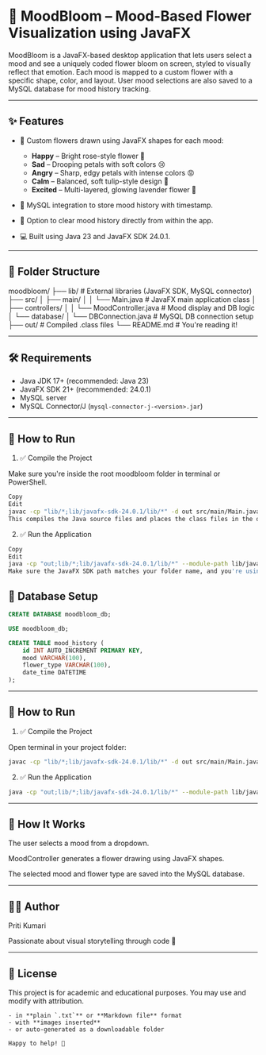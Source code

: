 # 🌸 MoodBloom – Mood-Based Flower Visualization using JavaFX

MoodBloom is a JavaFX-based desktop application that lets users select a mood and see a uniquely coded flower bloom on screen, styled to visually reflect that emotion. Each mood is mapped to a custom flower with a specific shape, color, and layout. User mood selections are also saved to a MySQL database for mood history tracking.

---

## ✨ Features

- 🎨 Custom flowers drawn using JavaFX shapes for each mood:
  - **Happy** – Bright rose-style flower 🌹
  - **Sad** – Drooping petals with soft colors 😢
  - **Angry** – Sharp, edgy petals with intense colors 😡
  - **Calm** – Balanced, soft tulip-style design 🧘
  - **Excited** – Multi-layered, glowing lavender flower 💜

- 💾 MySQL integration to store mood history with timestamp.
- 🧼 Option to clear mood history directly from within the app.
- 💻 Built using Java 23 and JavaFX SDK 24.0.1.

---

## 📁 Folder Structure

moodbloom/
├── lib/ # External libraries (JavaFX SDK, MySQL connector)
├── src/
│ ├── main/
│ │ └── Main.java # JavaFX main application class
│ ├── controllers/
│ │ └── MoodController.java # Mood display and DB logic
│ └── database/
│ └── DBConnection.java # MySQL DB connection setup
├── out/ # Compiled .class files
└── README.md # You're reading it!


---

## 🛠️ Requirements

- Java JDK 17+ (recommended: Java 23)
- JavaFX SDK 21+ (recommended: 24.0.1)
- MySQL server
- MySQL Connector/J (`mysql-connector-j-<version>.jar`)

---
## 🚀 How to Run
1. ✅ Compile the Project
   
Make sure you're inside the root moodbloom folder in terminal or PowerShell.

```bash
Copy
Edit
javac -cp "lib/*;lib/javafx-sdk-24.0.1/lib/*" -d out src/main/Main.java src/controllers/MoodController.java src/database/DBConnection.java
This compiles the Java source files and places the class files in the out directory.
```

2. ✅ Run the Application
```bash
Copy
Edit
java -cp "out;lib/*;lib/javafx-sdk-24.0.1/lib/*" --module-path lib/javafx-sdk-24.0.1/lib --add-modules javafx.controls main.Main
Make sure the JavaFX SDK path matches your folder name, and you're using Java 17 or above (Java 23 recommended).
```

## 🧩 Database Setup

```sql
CREATE DATABASE moodbloom_db;

USE moodbloom_db;

CREATE TABLE mood_history (
    id INT AUTO_INCREMENT PRIMARY KEY,
    mood VARCHAR(100),
    flower_type VARCHAR(100),
    date_time DATETIME
);
```
---
## 🚀 How to Run

1. ✅ Compile the Project

Open terminal in your project folder:

```bash
javac -cp "lib/*;lib/javafx-sdk-24.0.1/lib/*" -d out src/main/Main.java src/controllers/MoodController.java src/database/DBConnection.java
```
2. ✅ Run the Application

```bash
java -cp "out;lib/*;lib/javafx-sdk-24.0.1/lib/*" --module-path lib/javafx-sdk-24.0.1/lib --add-modules javafx.controls main.Main
```

---

## 🧠 How It Works

The user selects a mood from a dropdown.

MoodController generates a flower drawing using JavaFX shapes.

The selected mood and flower type are saved into the MySQL database.

---
## 🙋‍♀️ Author
Priti Kumari

Passionate about visual storytelling through code 🌼

---
## 📜 License
This project is for academic and educational purposes.
You may use and modify with attribution.

```Let me know if you want this:
- in **plain `.txt`** or **Markdown file** format
- with **images inserted**
- or auto-generated as a downloadable folder

Happy to help! 🌷
```
